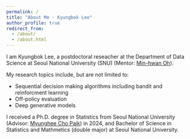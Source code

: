 ```yaml
---
permalink: /
title: "About Me - Kyungbok Lee"
author_profile: true
redirect_from: 
  - /about/
  - /about.html
---
```


I am Kyungbok Lee, a postdoctoral reseacher at the Department of Data Science at Seoul National University (SNU) (Mentor: [Min-hwan Oh](https://scholar.google.com/citations?user=KzVALFwAAAAJ)).

 My research topics include, but are not limited to:
- Sequential decision making algorithms including bandit and reinforcment learning 
- Off-policy evaluation
- Deep generative models

I received a Ph.D. degree in Statistics from Seoul National University (Advisor: [Myunghee Cho Paik](https://scholar.google.com/citations?user=ww1zLWEAAAAJ&hl=en)) in 2024, and Bachelor of Science in  Statistics and Mathmetics (double major) at Seoul National University.
